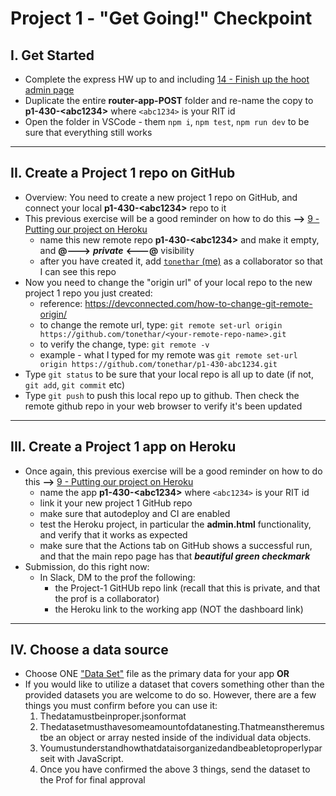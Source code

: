 # Project 1 - "Get Going!" Checkpoint

## I. Get Started
- Complete the express HW up to and including [14 - Finish up the hoot admin page](../exercises/14-finish-up-hoot-admin.md)
- Duplicate the entire **router-app-POST** folder and re-name the copy to **p1-430-&lt;abc1234>** where `<abc1234>` is your RIT id
- Open the folder in VSCode - them `npm i`, `npm test`, `npm run dev` to be sure that everything still works

---

## II. Create a Project 1 repo on GitHub
- Overview: You need to create a new project 1 repo on GitHub, and connect your local **p1-430-&lt;abc1234>** repo to it
- This previous exercise will be a good reminder on how to do this **-->** [9 - Putting our project on Heroku](../exercises/9-putting-project-on-heroku.md)
  - name this new remote repo **p1-430-&lt;abc1234>** and make it empty, and **@--->** ***private*** **&lt;---@** visibility
  - after you have created it, add [`tonethar` (me)](https://github.com/tonethar) as a collaborator so that I can see this repo
- Now you need to change the "origin url" of your local repo to the new project 1 repo you just created:
  - reference: https://devconnected.com/how-to-change-git-remote-origin/
  - to change the remote url, type: `git remote set-url origin https://github.com/tonethar/<your-remote-repo-name>.git`
  - to verify the change, type: `git remote -v`
  - example - what I typed for my remote was `git remote set-url origin https://github.com/tonethar/p1-430-abc1234.git`
- Type `git status` to be sure that your local repo is all up to date (if not, `git add`, `git commit` etc)
- Type `git push` to push this local repo up to github. Then check the remote github repo in your web browser to verify it's been updated

---

## III. Create a Project 1 app on Heroku
- Once again, this previous exercise will be a good reminder on how to do this **-->** [9 - Putting our project on Heroku](../exercises/9-putting-project-on-heroku.md)
  - name the app **p1-430-&lt;abc1234>** where `<abc1234>` is your RIT id
  - link it your new project 1 GitHub repo
  - make sure that autodeploy and CI are enabled
  - test the Heroku project, in particular the **admin.html** functionality, and verify that it works as expected
  - make sure that the Actions tab on GitHub shows a successful run, and that the main repo page has that ***beautiful green checkmark***
- Submission, do this right now:
  - In Slack, DM to the prof the following:
    - the Project-1 GitHUb repo link (recall that this is private, and that the prof is a collaborator)
    - the Heroku link to the working app (NOT the dashboard link)

---

## IV. Choose a data source

- Choose ONE ["Data Set"](project-1.md#ii-files) file as the primary data for your app **OR**
- If you would like to utilize a dataset that covers something other than the provided datasets you are welcome to do so. However, there are a few things you must confirm before you can use it:
    1. Thedatamustbeinproper.jsonformat
    2. Thedatasetmusthavesomeamountofdatanesting.Thatmeanstheremustbe an object or array nested inside of the individual data objects.
    3. Youmustunderstandhowthatdataisorganizedandbeabletoproperlyparseit with JavaScript.
    4. Once you have confirmed the above 3 things, send the dataset to the Prof for final approval

